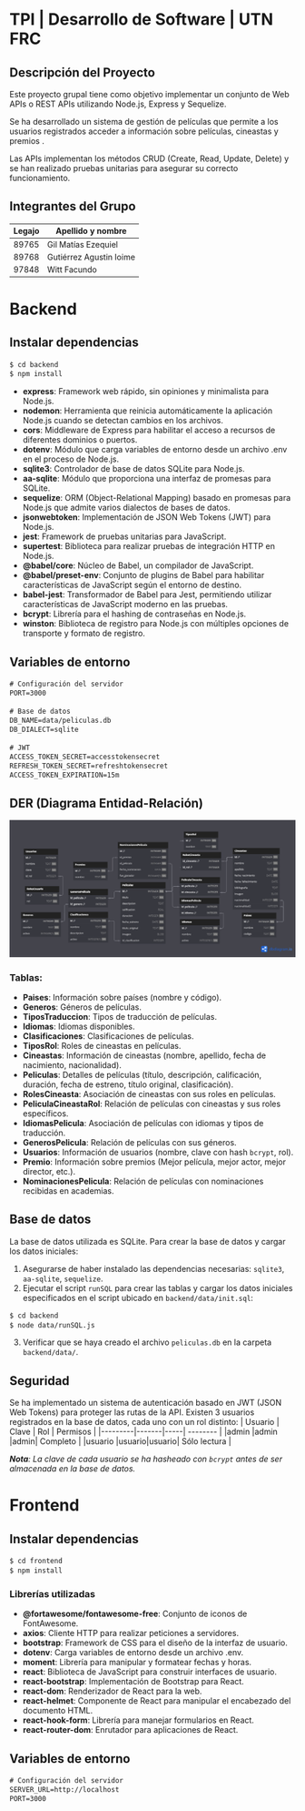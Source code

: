 # TPI | Desarrollo de Software | UTN FRC

## Descripción del Proyecto
Este proyecto grupal tiene como objetivo implementar un conjunto de Web APIs o REST APIs utilizando Node.js, Express y Sequelize. 

Se ha desarrollado un sistema de gestión de películas que permite a los usuarios registrados acceder a información sobre películas, cineastas y premios .

Las APIs implementan los métodos CRUD (Create, Read, Update, Delete) y se han realizado pruebas unitarias para asegurar su correcto funcionamiento.


## Integrantes del Grupo

| Legajo | Apellido y nombre       |
|--------|-------------------------|
|89765   | Gil Matías Ezequiel     |
|89768   | Gutiérrez Agustin Ioime |
|97848   | Witt Facundo            |

# Backend

## Instalar dependencias
```bash
$ cd backend
$ npm install
```
- **express**: Framework web rápido, sin opiniones y minimalista para Node.js.
- **nodemon**: Herramienta que reinicia automáticamente la aplicación Node.js cuando se detectan cambios en los archivos.
- **cors**: Middleware de Express para habilitar el acceso a recursos de diferentes dominios o puertos.
- **dotenv**: Módulo que carga variables de entorno desde un archivo .env en el proceso de Node.js.
- **sqlite3**: Controlador de base de datos SQLite para Node.js.
- **aa-sqlite**: Módulo que proporciona una interfaz de promesas para SQLite.
- **sequelize**: ORM (Object-Relational Mapping) basado en promesas para Node.js que admite varios dialectos de bases de datos.
- **jsonwebtoken**: Implementación de JSON Web Tokens (JWT) para Node.js.
- **jest**: Framework de pruebas unitarias para JavaScript.
- **supertest**: Biblioteca para realizar pruebas de integración HTTP en Node.js.
- **@babel/core**: Núcleo de Babel, un compilador de JavaScript.
- **@babel/preset-env**: Conjunto de plugins de Babel para habilitar características de JavaScript según el entorno de destino.
- **babel-jest**: Transformador de Babel para Jest, permitiendo utilizar características de JavaScript moderno en las pruebas.
- **bcrypt**: Librería para el hashing de contraseñas en Node.js.
- **winston**: Biblioteca de registro para Node.js con múltiples opciones de transporte y formato de registro.


## Variables de entorno
```env
# Configuración del servidor
PORT=3000

# Base de datos
DB_NAME=data/peliculas.db
DB_DIALECT=sqlite

# JWT
ACCESS_TOKEN_SECRET=accesstokensecret
REFRESH_TOKEN_SECRET=refreshtokensecret
ACCESS_TOKEN_EXPIRATION=15m

```

## DER (Diagrama Entidad-Relación)
![ERD](images/ERD.png)

### Tablas:
- **Paises**: Información sobre países (nombre y código).
- **Generos**: Géneros de películas.
- **TiposTraduccion**: Tipos de traducción de películas.
- **Idiomas**: Idiomas disponibles.
- **Clasificaciones**: Clasificaciones de películas.
- **TiposRol**: Roles de cineastas en películas.
- **Cineastas**: Información de cineastas (nombre, apellido, fecha de nacimiento, nacionalidad).
- **Peliculas**: Detalles de películas (título, descripción, calificación, duración, fecha de estreno, título original, clasificación).
- **RolesCineasta**: Asociación de cineastas con sus roles en películas.
- **PeliculaCineastaRol**: Relación de películas con cineastas y sus roles específicos.
- **IdiomasPelicula**: Asociación de películas con idiomas y tipos de traducción.
- **GenerosPelicula**: Relación de películas con sus géneros.
- **Usuarios**: Información de usuarios (nombre, clave con hash `bcrypt`, rol).
- **Premio**: Información sobre premios (Mejor película, mejor actor, mejor director, etc.).
- **NominacionesPelicula**: Relación de películas con nominaciones recibidas en academias.


## Base de datos
La base de datos utilizada es SQLite. Para crear la base de datos y cargar los datos iniciales:
1. Asegurarse de haber instalado las dependencias necesarias: ```sqlite3```, ```aa-sqlite```, ```sequelize```.
2. Ejecutar el script ```runSQL``` para crear las tablas y cargar los datos iniciales especificados en el script ubicado en ```backend/data/init.sql```:
```bash
$ cd backend
$ node data/runSQL.js
```
3. Verificar que se haya creado el archivo ```peliculas.db``` en la carpeta ```backend/data/```.

## Seguridad
Se ha implementado un sistema de autenticación basado en JWT (JSON Web Tokens) para proteger las rutas de la API.
Existen 3 usuarios registrados en la base de datos, cada uno con un rol distinto:
| Usuario | Clave | Rol | Permisos |
|---------|-------|-----| -------- |
|admin    |admin  |admin| Completo |
|usuario  |usuario|usuario| Sólo lectura |

***Nota**: La clave de cada usuario se ha hasheado con `bcrypt` antes de ser almacenada en la base de datos.*

# Frontend

## Instalar dependencias
```bash
$ cd frontend
$ npm install
```

### Librerías utilizadas
- **@fortawesome/fontawesome-free**: Conjunto de iconos de FontAwesome.
- **axios**: Cliente HTTP para realizar peticiones a servidores.
- **bootstrap**: Framework de CSS para el diseño de la interfaz de usuario.
- **dotenv**: Carga variables de entorno desde un archivo .env.
- **moment**: Librería para manipular y formatear fechas y horas.
- **react**: Biblioteca de JavaScript para construir interfaces de usuario.
- **react-bootstrap**: Implementación de Bootstrap para React.
- **react-dom**: Renderizador de React para la web.
- **react-helmet**: Componente de React para manipular el encabezado del documento HTML.
- **react-hook-form**: Librería para manejar formularios en React.
- **react-router-dom**: Enrutador para aplicaciones de React.

## Variables de entorno
```env
# Configuración del servidor
SERVER_URL=http://localhost
PORT=3000
```
